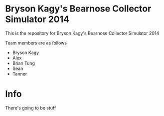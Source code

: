 Bryson Kagy's Bearnose Collector Simulator 2014
==================

This is the repository for Bryson Kagy's Bearnose Collector Simulator 2014

Team members are as follows

- Bryson Kagy
- Alex
- Brian Tung
- Sean
- Tanner

Info
==================

There's going to be stuff
